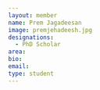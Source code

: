 ```yaml
---
layout: member
name: Prem Jagadeesan
image: premjehadeesh.jpg
designations: 
  - PhD Scholar
area:
bio:
email:
type: student
---
```

